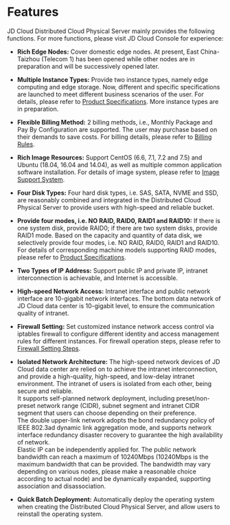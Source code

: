# Features

JD Cloud Distributed Cloud Physical Server mainly provides the following functions. For more functions, please visit JD Cloud Console for experience:

- **Rich Edge Nodes:**
Cover domestic edge nodes. At present, East China-Taizhou (Telecom 1) has been opened while other nodes are in preparation and will be successively opened later.
- **Multiple Instance Types:**
Provide two instance types, namely edge computing and edge storage. Now, different and specific specifications are launched to meet different business scenarios of the user. For details, please refer to [Product Specifications](../Introduction/Specifications.md). More instance types are in preparation.
- **Flexible Billing Method:**
2 billing methods, i.e., Monthly Package and Pay By Configuration are supported. The user may purchase based on their demands to save costs. For billing details, please refer to [Billing Rules](../Pricing/Billing-Overview.md).
- **Rich Image Resources:**
Support CentOS (6.6, 7.1, 7.2 and 7.5) and Ubuntu (18.04, 16.04 and 14.04), as well as multiple common application software installation. For details of image system, please refer to [Image Support System](../Operation-Guide/Image/Description-Image.md).
- **Four Disk Types:**
Four hard disk types, i.e. SAS, SATA, NVME and SSD, are reasonably combined and integrated in the Distributed Cloud Physical Server to provide users with high-speed and reliable bucket.
- **Provide four modes, i.e. NO RAID, RAID0, RAID1 and RAID10:**
If there is one system disk, provide RAID0; if there are two system disks, provide RAID1 mode. Based on the capacity and quantity of data disk, we selectively provide four modes, i.e. NO RAID, RAID0, RAID1 and RAID10. For details of corresponding machine models supporting RAID modes, please refer to [Product Specifications](../Introduction/Specifications.md).
- **Two Types of IP Address:**
Support public IP and private IP, intranet interconnection is achievable, and Internet is accessible.
- **High-speed Network Access:**
Intranet interface and public network interface are 10-gigabit network interfaces. The bottom data network of JD Cloud data center is 10-gigabit level, to ensure the communication quality of intranet.
- **Firewall Setting:**
Set customized instance network access control via iptables firewall to configure different identity and access management rules for different instances. For firewall operation steps, please refer to [Firewall Setting Steps](../Operation-Guide/Network-And-Security/Steps-Network-And-Security.md).
- **Isolated Network Architecture:**
The high-speed network devices of JD Cloud data center are relied on to achieve the intranet interconnection, and provide a high-quality, high-speed, and low-delay intranet environment. The intranet of users is isolated from each other, being secure and reliable.</br>
It supports self-planned network deployment, including preset/non-preset network range (CIDR), subnet segment and intranet CIDR segment that users can choose depending on their preference.</br>
The double upper-link network adopts the bond redundancy policy of IEEE 802.3ad dynamic link aggregation mode, and supports network interface redundancy disaster recovery to guarantee the high availability of network.</br>
Elastic IP can be independently applied for. The public network bandwidth can reach a maximum of 10240Mbps (10240Mbps is the maximum bandwidth that can be provided. The bandwidth may vary depending on various nodes, please make a reasonable choice according to actual node) and be dynamically expanded, supporting association and disassociation.

- **Quick Batch Deployment:**
Automatically deploy the operating system when creating the Distributed Cloud Physical Server, and allow users to reinstall the operating system.

